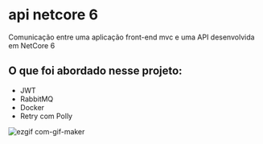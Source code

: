 # api netcore 6
Comunicação entre uma aplicação front-end mvc e uma API desenvolvida em NetCore 6

## O que foi abordado nesse projeto:
- JWT
- RabbitMQ
- Docker
- Retry com Polly


![ezgif com-gif-maker](https://user-images.githubusercontent.com/25139027/204422453-b9398d3c-06a2-4e52-b01a-c83d225035e5.gif)
